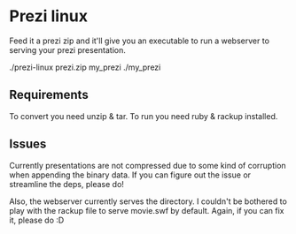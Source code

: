 # Prezi linux

Feed it a prezi zip and it'll give you an executable to run a webserver to serving your prezi presentation.

./prezi-linux prezi.zip my_prezi
./my_prezi

## Requirements

To convert you need unzip & tar.
To run you need ruby & rackup installed.

## Issues

Currently presentations are not compressed due to some kind of corruption when appending the binary data. If you can figure out the issue or streamline the deps, please do!

Also, the webserver currently serves the directory. I couldn't be bothered to play with the rackup file to serve movie.swf by default. Again, if you can fix it, please do :D
